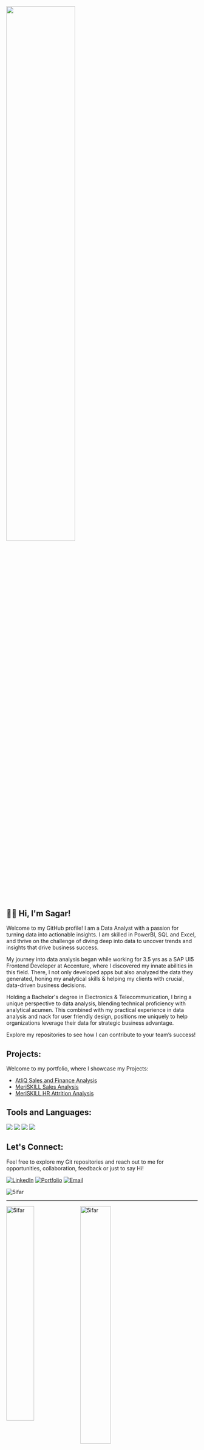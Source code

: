 ## <img src="https://storage.googleapis.com/gweb-cloudblog-publish/original_images/DataAnalytics.gif" width="60%" height="60%" align="center">

## 👋🏼 Hi, I'm Sagar!
Welcome to my GitHub profile! I am a Data Analyst with a passion for turning data into actionable insights. I am skilled in PowerBI, SQL and Excel, and thrive on the challenge of diving deep into data to uncover trends and insights that drive business success.

My journey into data analysis began while working for 3.5 yrs as a SAP UI5 Frontend Developer at Accenture, where I discovered my innate abilities in this field. There, I not only developed apps but also analyzed the data they generated, honing my analytical skills & helping my clients with crucial, data-driven business decisions.

Holding a Bachelor's degree in Electronics & Telecommunication, I bring a unique perspective to data analysis, blending technical proficiency with analytical acumen. This combined with my practical experience in data analysis and nack for user friendly design, positions me uniquely to help organizations leverage their data for strategic business advantage.

Explore my repositories to see how I can contribute to your team’s success! 

## Projects:
Welcome to my portfolio, where I showcase my Projects:
- [AtliQ Sales and Finance Analysis](https://github.com/5ifar/AtliQHardwares_Sales_and_Finance_Analytics)
- [MeriSKILL Sales Analysis](https://github.com/5ifar/MeriSKILL_Sales_Analysis)
- [MeriSKILL HR Attrition Analysis](https://github.com/5ifar/MeriSKILL_HR_Attrition_Analysis)

## Tools and Languages:
<!--![](https://img.shields.io/badge/|-Tableau-informational?style=flat&logo=Tableau&color=blue)-->
![](https://img.shields.io/badge/|-PowerBI-informational?style=flat&logo=PowerBI&color=yellow)
![](https://img.shields.io/badge/|-MySQL-informational?style=flat&logo=MySQL&logoColor=white&color=336791)
![](https://img.shields.io/badge/|-PostgreSQL-informational?style=flat&logo=PostgreSQL&logoColor=white&color=336791)
![](https://img.shields.io/badge/|-Excel-informational?style=flat&logo=microsoftExcel&color=green)
<!--![](https://img.shields.io/badge/|-R-informational?style=flat&logo=R&color=informational)
![](https://img.shields.io/badge/|-Python-informational?style=flat&logo=Python&color=yellow)-->


## Let's Connect:
Feel free to explore my Git repositories and reach out to me for opportunities, collaboration, feedback  or just to say Hi!

[![LinkedIn](https://img.shields.io/badge/|-LinkedIn-informational?style=flat&logo=linkedin&logoColor=white)](https://www.linkedin.com/in/sagarmorework)
[![Portfolio](https://img.shields.io/badge/|-Portfolio-333333?style=flat&logo=affine&logoColor=white)](https://codebasics.io/portfolio/Sagar-More)
[![Email](https://img.shields.io/badge/|-Email-D14836?style=flat&logo=gmail&logoColor=white)](mailto:sagarmore.work@gmail.com)

<p align="left"> <img src="https://komarev.com/ghpvc/?username=5ifar&label=Profile%20Views&color=blue&style=flat&base=300" alt="5ifar" /> </p>

---

<img align="left" src="https://github-readme-stats.vercel.app/api?username=5ifar&theme=dark&show_icons=true&locale=en" alt="5ifar" width="38%" height="38%">
<img align="left" src="https://github-readme-streak-stats.herokuapp.com/?user=5ifar&theme=dark&show_icons=true" alt="5ifar" width="40%" height="40%">
